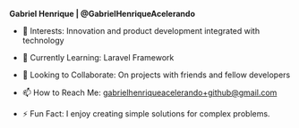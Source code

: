 **Gabriel Henrique | @GabrielHenriqueAcelerando**

- 👀 Interests: Innovation and product development integrated with technology
  
- 🌱 Currently Learning: Laravel Framework
  
- 💞️ Looking to Collaborate: On projects with friends and fellow developers
  
- 📫 How to Reach Me: gabrielhenriqueacelerando+github@gmail.com
  
- ⚡ Fun Fact: I enjoy creating simple solutions for complex problems.

<!---
GabrielHenriqueAcelerando/GabrielHenriqueAcelerando is a ✨ special ✨ repository because its `README.md` (this file) appears on your GitHub profile.
You can click the Preview link to take a look at your changes.
--->
